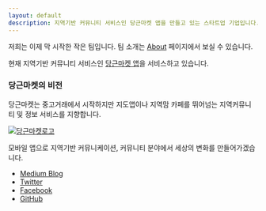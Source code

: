 ```yaml
---
layout: default
description: 지역기반 커뮤니티 서비스인 당근마켓 앱을 만들고 있는 스타트업 기업입니다.
---
```


저희는 이제 막 시작한 작은 팀입니다. 팀 소개는 [About](/about) 페이지에서 보실 수 있습니다. 

현재 지역기반 커뮤니티 서비스인 [당근마켓 앱](https://www.daangn.com/)을 서비스하고 있습니다.

### 당근마켓의 비전
당근마켓는 중고거래에서 시작하지만 지도앱이나 지역맘 카페를 뛰어넘는 지역커뮤니티 및 정보 서비스를 지향합니다. 


[![당근마켓로고](https://d3qlrgda07sb6k.cloudfront.net/attachments/store/lqpad/640/640/77d8ab1d6c1a52486697fdf666adc0be31ce95f3a310042032f8bb65b3ef/file.jpg)](https://daangn.com/)


모바일 앱으로 지역기반 커뮤니케이션, 커뮤니티 분야에서 세상의 변화를 만들어가겠습니다. 


- [Medium Blog](https://medium.com/n42-corp)
- [Twitter](https://twitter.com/n42corp)
- [Facebook](https://www.facebook.com/n42corp)
- [GitHub](https://github.com/n42corp/)

